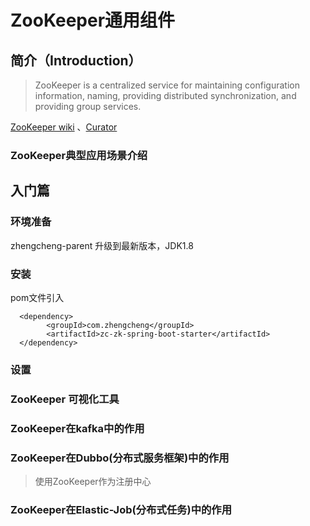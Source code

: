 # ZooKeeper通用组件

## **简介**（Introduction）

> ZooKeeper is a centralized service for maintaining configuration information, naming, providing distributed synchronization, and providing group services.

[ZooKeeper wiki](https://cwiki.apache.org/confluence/display/ZooKeeper/Index) 、[Curator](http://curator.apache.org)

### ZooKeeper典型应用场景介绍


## **入门篇**

### **环境准备**

zhengcheng-parent 升级到最新版本，JDK1.8

### **安装**

pom文件引入

```
  <dependency>
        <groupId>com.zhengcheng</groupId>
        <artifactId>zc-zk-spring-boot-starter</artifactId>
  </dependency>
```

### **设置**


### ZooKeeper 可视化工具

### ZooKeeper在kafka中的作用

### ZooKeeper在Dubbo(分布式服务框架)中的作用 

> 使用ZooKeeper作为注册中心


### ZooKeeper在Elastic-Job(分布式任务)中的作用 